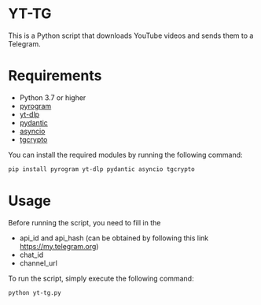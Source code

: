 # YT-TG
This is a Python script that downloads YouTube videos and sends them to a Telegram.

# Requirements
* Python 3.7 or higher
* [pyrogram](https://github.com/pyrogram/pyrogram)
* [yt-dlp](https://github.com/yt-dlp/yt-dlp)
* [pydantic](https://github.com/pydantic/pydantic)
* [asyncio](https://docs.python.org/3/library/asyncio.html)
* [tgcrypto](https://github.com/pyrogram/tgcrypto)

You can install the required modules by running the following command:

```bash
pip install pyrogram yt-dlp pydantic asyncio tgcrypto
```
# Usage
Before running the script, you need to fill in the 

* api_id and api_hash (can be obtained by following this link https://my.telegram.org)
* chat_id 
* channel_url 

To run the script, simply execute the following command:

```bash
python yt-tg.py
```
